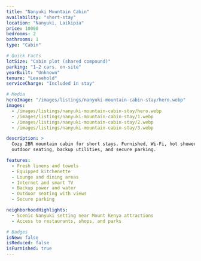 ```yaml
---
title: "Nanyuki Mountain Cabin"
availability: "short-stay"
location: "Nanyuki, Laikipia"
price: 10000
bedrooms: 2
bathrooms: 1
type: "Cabin"

# Quick Facts
lotSize: "Cabin plot (shared compound)"
parking: "1–2 cars, on-site"
yearBuilt: "Unknown"
tenure: "Leasehold"
serviceCharge: "Included in stay"

# Media
heroImage: "/images/listings/nanyuki-mountain-cabin-stay/hero.webp"
images:
  - /images/listings/nanyuki-mountain-cabin-stay/hero.webp
  - /images/listings/nanyuki-mountain-cabin-stay/1.webp
  - /images/listings/nanyuki-mountain-cabin-stay/2.webp
  - /images/listings/nanyuki-mountain-cabin-stay/3.webp

description: >
  Cozy 2BR mountain cabin for short stays. Furnished, Wi-Fi, hot shower,
  outdoor seating, backup utilities, and secure parking.

features:
  - Fresh linens and towels
  - Equipped kitchenette
  - Lounge and dining areas
  - Internet and smart TV
  - Backup power and water
  - Outdoor seating with views
  - Secure parking

neighborhoodHighlights:
  - Scenic Nanyuki setting near Mount Kenya attractions
  - Access to restaurants, shops, and parks

# Badges
isNew: false
isReduced: false
isFurnished: true
---
```

